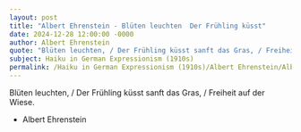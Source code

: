 ```yaml
---
layout: post
title: "Albert Ehrenstein - Blüten leuchten  Der Frühling küsst"
date: 2024-12-28 12:00:00 -0000
author: Albert Ehrenstein
quote: "Blüten leuchten, / Der Frühling küsst sanft das Gras, / Freiheit auf der Wiese."
subject: Haiku in German Expressionism (1910s)
permalink: /Haiku in German Expressionism (1910s)/Albert Ehrenstein/Albert Ehrenstein - Blüten leuchten  Der Frühling küsst
---
```


Blüten leuchten, / Der Frühling küsst sanft das Gras, / Freiheit auf der Wiese.

- Albert Ehrenstein
